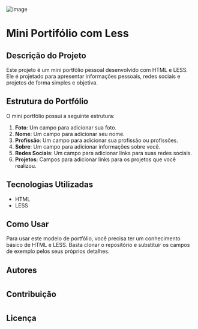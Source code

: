 ![image](https://github.com/Maxdev1017x/less_project1/assets/117764643/d3a1d767-6b22-4d8c-96c1-8f96959d30da)

# Mini Portifólio com Less

## Descrição do Projeto

Este projeto é um mini portfólio pessoal desenvolvido com HTML e LESS. Ele é projetado para apresentar informações pessoais, redes sociais e projetos de forma simples e objetiva.

## Estrutura do Portfólio

O mini portfólio possui a seguinte estrutura:

1. **Foto**: Um campo para adicionar sua foto.
2. **Nome**: Um campo para adicionar seu nome.
3. **Profissão**: Um campo para adicionar sua profissão ou profissões.
4. **Sobre**: Um campo para adicionar informações sobre você.
5. **Redes Sociais**: Um campo para adicionar links para suas redes sociais.
6. **Projetos**: Campos para adicionar links para os projetos que você realizou.

## Tecnologias Utilizadas

- HTML
- LESS

## Como Usar

Para usar este modelo de portfólio, você precisa ter um conhecimento básico de HTML e LESS. Basta clonar o repositório e substituir os campos de exemplo pelos seus próprios detalhes.

## Autores

#

## Contribuição

#

## Licença

#
